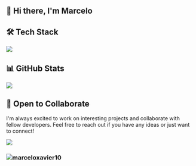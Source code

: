 ## 👋 Hi there, I'm Marcelo

## 🛠️ Tech Stack
<p align="left">
  <a href="https://skillicons.dev">
    <img src="https://skillicons.dev/icons?i=java,spring,maven,css,html,angular,nodejs,postman,mysql,git,linux,bash,powershell,aws&perline=14" />
  </a>
</p>

## 📊 GitHub Stats
<td width="50%" align="center">
  <img align="center" src="https://github-readme-stats.anuraghazra1.vercel.app/api/top-langs/?username=marceloxavier10&theme=dark&hide_border=false&no-bg=true&no-frame=true&langs_count=10"/>
    </td>
</tr>
</table>

## 🤝 Open to Collaborate
I'm always excited to work on interesting projects and collaborate with fellow developers. Feel free to reach out if you have any ideas or just want to connect!
<div> 
  <a href="https://www.linkedin.com/in/marceloxavier10/" target="_blank"><img src="https://skillicons.dev/icons?i=linkedin&perline=14" /></a> 
</div>

###  <p align="left"> <img src="https://komarev.com/ghpvc/?username=marceloxavier10&label=Views&color=blue&style=plastic" alt="marceloxavier10" /> </p>
